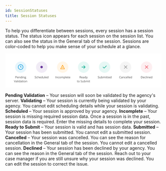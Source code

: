 ```yaml
---
id: SessionStatuses
title: Session Statuses
---
```

To help you differentiate between sessions, every session has a session status. The status icon appears for each session on the session list. You can also see the status in the General tab of the session. Sessions are color-coded to help you make sense of your schedule at a glance. 

![src](../../src/img/SessionStatuses.svg)

**Pending Validation** – Your session will soon be validated by the agency's server.
**Validating** – Your session is currently being validated by your agency. You cannot edit scheduling details while your session is validating.
**Scheduled** – Your session is approved by your agency.
**Incomplete** – Your session is missing required session data. Once a session is in the past, session data is required. Enter the missing details to complete your session.
**Ready to Submit** – Your session is valid and has session data.
**Submitted** – Your session has been submitted. You cannot edit a submitted session.
**Cancelled** – Your session was cancelled. You can see the reason for cancellation in the General tab of the session. You cannot edit a cancelled session.
**Declined** – Your session has been declined by your agency. You can see the reason in the General tab of the session. Reach out to your case manager if you are still unsure why your session was declined. You can edit the session to correct the issue.